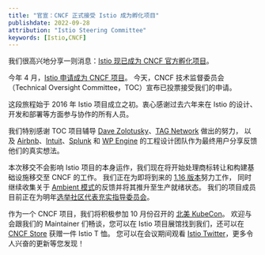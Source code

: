 ```yaml
---
title: "官宣：CNCF 正式接受 Istio 成为孵化项目"
publishdate: 2022-09-28
attribution: "Istio Steering Committee"
keywords: [Istio,CNCF]
---
```


我们很高兴地分享一则消息：[Istio 现已成为 CNCF 官方孵化项目](https://www.cncf.io/blog/2022/09/28/istio-sails-into-the-cloud-native-computing-foundation/)。

今年 4 月，[Istio 申请成为 CNCF 项目](/zh/blog/2022/istio-has-applied-to-join-the-cncf/)。
今天，CNCF 技术监督委员会（Technical Oversight Committee，TOC）宣布已投票接受我们的申请。

这段旅程始于 2016 年 Istio 项目成立之初。衷心感谢过去六年来在 Istio 的设计、开发和部署等方面参与协作的所有人员。

我们特别感谢 TOC 项目辅导 [Dave Zolotusky](https://www.cncf.io/people/technical-oversight-committee/?p=dave-zolotusky-3)、[TAG Network](https://github.com/cncf/tag-network) 做出的努力，
以及 [Airbnb](/zh/about/case-studies/airbnb/)、[Intuit](https://www.youtube.com/watch?v=bAl_y6sdFbY)、[Splunk](/zh/about/case-studies/splunk/) 和 [WP Engine](/zh/about/case-studies/wp-engine/) 的工程设计团队作为最终用户分享反馈他们的真实想法。

本次移交不会影响 Istio 项目的本身运作，我们现在将开始处理商标转让和构建基础设施移交至 CNCF 的工作。
我们正在为即将到来的 [1.16 版本](https://github.com/istio/istio/wiki/Istio-Release-1.16)努力工作，
同时继续收集关于 [Ambient 模式](/zh/blog/2022/introducing-ambient-mesh/)的反馈并将其推升至生产就绪状态。
我们的项目成员目前正在为明年[选举社区代表充实指导委员会](https://github.com/istio/community/tree/master/steering/elections/2022)。

作为一个 CNCF 项目，我们将积极参加 10 月份召开的 [北美 KubeCon](https://events.linuxfoundation.org/kubecon-cloudnativecon-north-america/)。
欢迎与会跟我们的 Maintainer 们畅谈，您可以在 Istio 项目展馆找到我们，还可以在 [CNCF Store](https://store.cncf.io/) 获赠一件 Istio T 恤。
您可以在会议期间观看 [Istio Twitter](https://twitter.com/istiomesh)，更多令人兴奋的更新等您发现！
